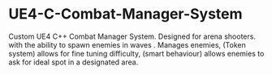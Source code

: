 # UE4-C-Combat-Manager-System
Custom UE4 C++ Combat Manager System. Designed for arena shooters. with the ability to spawn enemies in waves . Manages enemies, (Token system) allows for fine tuning difficulty, (smart behaviour) allows enemies to ask for ideal spot in a designated area.

